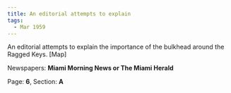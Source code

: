 ```yaml
---  
title: An editorial attempts to explain  
tags:  
  - Mar 1959  
---  
```

  
An editorial attempts to explain the importance of the bulkhead around the Ragged Keys. [Map]  
  
Newspapers: **Miami Morning News or The Miami Herald**  
  
Page: **6**, Section: **A** 
